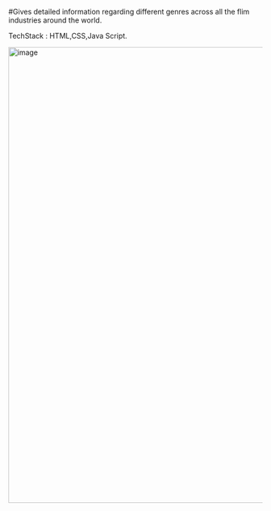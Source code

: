 #Gives detailed information regarding different genres across all the flim industries around the world.

TechStack : HTML,CSS,Java Script.

<img width="905" alt="image" src="https://github.com/user-attachments/assets/afd30072-3349-4768-886b-fb21a5541520">
